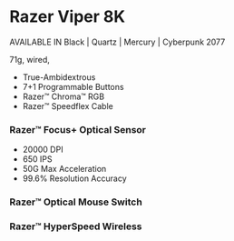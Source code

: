 # Razer Viper 8K

AVAILABLE IN
Black | Quartz | Mercury | Cyberpunk 2077

71g, wired, 

- True-Ambidextrous
- 7+1 Programmable Buttons
- Razer™ Chroma™ RGB
- Razer™ Speedflex Cable

### Razer™ Focus+ Optical Sensor
- 20000 DPI
- 650 IPS
- 50G Max Acceleration
- 99.6% Resolution Accuracy
### Razer™ Optical Mouse Switch

### Razer™ HyperSpeed Wireless